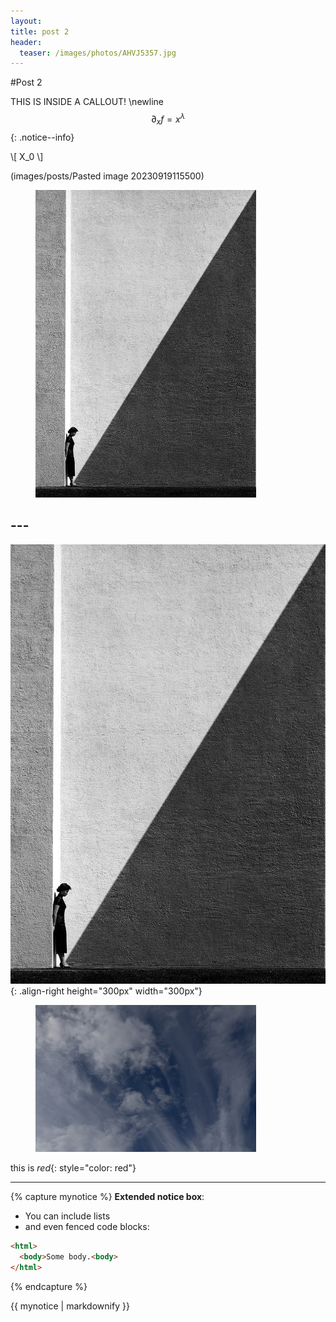 ```yaml
---
layout: 
title: post 2
header:
  teaser: /images/photos/AHVJ5357.jpg
---
```


#Post 2

THIS IS INSIDE A CALLOUT!
\newline 
$$\partial_x f = x^{\lambda}$$
{: .notice--info}

\\[  X_0 \\]

(images/posts/Pasted image 20230919115500)



<figure style="width: 70%" class="align-center">
  <img src="/images/posts/Pastedimage20230919115500.png" alt="Fan Ho's photo">
</figure>

## ---

![](/images/posts/Pastedimage20230919115500.png){: .align-right height="300px" width="300px"}


<figure style="width: 70%" class="align-center">
  <img src="/images/photos/AHVJ5357.jpg" alt="sky">
</figure>

this is *red*{: style="color: red"}

--- 

{% capture mynotice %}
**Extended notice box**:
* You can include lists
* and even fenced code blocks:

```html
<html>
  <body>Some body.<body>
</html>
```
{% endcapture %}

<div class="notice--info">{{ mynotice | markdownify }}</div>


